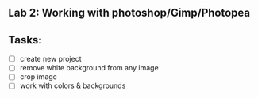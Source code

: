 ## Lab 2: Working with photoshop/Gimp/Photopea

## Tasks:

- [ ] create new project
- [ ] remove white background from any image
- [ ] crop image
- [ ] work with colors & backgrounds
